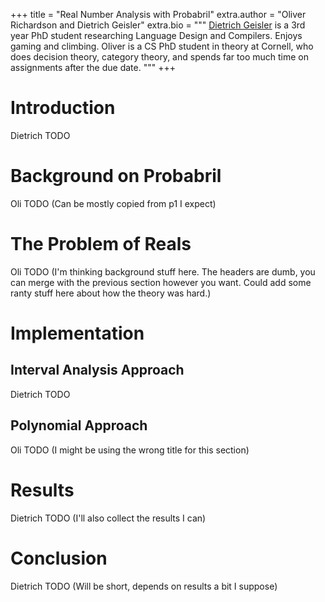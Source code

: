 +++
title = "Real Number Analysis with Probabril"
extra.author = "Oliver Richardson and Dietrich Geisler"
extra.bio = """
  [Dietrich Geisler](https://www.cs.cornell.edu/~dgeisler/) is a 3rd year PhD student researching Language Design and Compilers.  Enjoys gaming and climbing.
  Oliver is a CS PhD student in theory at Cornell, who does decision theory, category theory, and spends far too much time on assignments after the due date.
"""
+++

# Introduction

Dietrich TODO

# Background on Probabril

Oli TODO (Can be mostly copied from p1 I expect)

# The Problem of Reals

Oli TODO (I'm thinking background stuff here.  The headers are dumb, you can merge with the previous section however you want.  Could add some ranty stuff here about how the theory was hard.)

# Implementation

## Interval Analysis Approach

Dietrich TODO

## Polynomial Approach

Oli TODO (I might be using the wrong title for this section)

# Results

Dietrich TODO (I'll also collect the results I can)

# Conclusion

Dietrich TODO (Will be short, depends on results a bit I suppose)